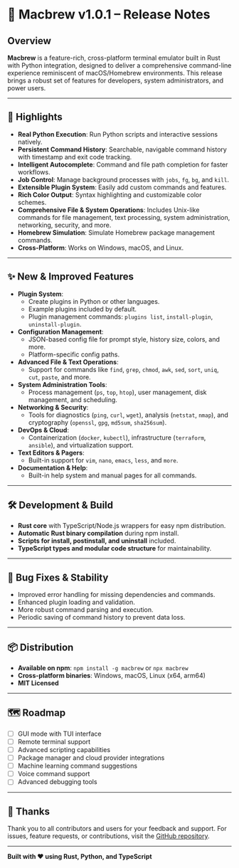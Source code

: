 # 📝 Macbrew v1.0.1 – Release Notes

## Overview

**Macbrew** is a feature-rich, cross-platform terminal emulator built in Rust with Python integration, designed to deliver a comprehensive command-line experience reminiscent of macOS/Homebrew environments. This release brings a robust set of features for developers, system administrators, and power users.

---

## 🚀 Highlights

- **Real Python Execution**: Run Python scripts and interactive sessions natively.
- **Persistent Command History**: Searchable, navigable command history with timestamp and exit code tracking.
- **Intelligent Autocomplete**: Command and file path completion for faster workflows.
- **Job Control**: Manage background processes with `jobs`, `fg`, `bg`, and `kill`.
- **Extensible Plugin System**: Easily add custom commands and features.
- **Rich Color Output**: Syntax highlighting and customizable color schemes.
- **Comprehensive File & System Operations**: Includes Unix-like commands for file management, text processing, system administration, networking, security, and more.
- **Homebrew Simulation**: Simulate Homebrew package management commands.
- **Cross-Platform**: Works on Windows, macOS, and Linux.

---

## ✨ New & Improved Features

- **Plugin System**: 
  - Create plugins in Python or other languages.
  - Example plugins included by default.
  - Plugin management commands: `plugins list`, `install-plugin`, `uninstall-plugin`.
- **Configuration Management**:
  - JSON-based config file for prompt style, history size, colors, and more.
  - Platform-specific config paths.
- **Advanced File & Text Operations**:
  - Support for commands like `find`, `grep`, `chmod`, `awk`, `sed`, `sort`, `uniq`, `cut`, `paste`, and more.
- **System Administration Tools**:
  - Process management (`ps`, `top`, `htop`), user management, disk management, and scheduling.
- **Networking & Security**:
  - Tools for diagnostics (`ping`, `curl`, `wget`), analysis (`netstat`, `nmap`), and cryptography (`openssl`, `gpg`, `md5sum`, `sha256sum`).
- **DevOps & Cloud**:
  - Containerization (`docker`, `kubectl`), infrastructure (`terraform`, `ansible`), and virtualization support.
- **Text Editors & Pagers**:
  - Built-in support for `vim`, `nano`, `emacs`, `less`, and `more`.
- **Documentation & Help**:
  - Built-in help system and manual pages for all commands.

---

## 🛠️ Development & Build

- **Rust core** with TypeScript/Node.js wrappers for easy npm distribution.
- **Automatic Rust binary compilation** during npm install.
- **Scripts for install, postinstall, and uninstall** included.
- **TypeScript types and modular code structure** for maintainability.

---

## 🐞 Bug Fixes & Stability

- Improved error handling for missing dependencies and commands.
- Enhanced plugin loading and validation.
- More robust command parsing and execution.
- Periodic saving of command history to prevent data loss.

---

## 📦 Distribution

- **Available on npm**: `npm install -g macbrew` or `npx macbrew`
- **Cross-platform binaries**: Windows, macOS, Linux (x64, arm64)
- **MIT Licensed**

---

## 🗺️ Roadmap

- [ ] GUI mode with TUI interface
- [ ] Remote terminal support
- [ ] Advanced scripting capabilities
- [ ] Package manager and cloud provider integrations
- [ ] Machine learning command suggestions
- [ ] Voice command support
- [ ] Advanced debugging tools

---

## 🙏 Thanks

Thank you to all contributors and users for your feedback and support. For issues, feature requests, or contributions, visit the [GitHub repository](https://github.com/Zemerik/Macbrew).

---

**Built with ❤️ using Rust, Python, and TypeScript**
